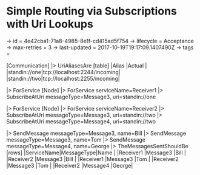 # Simple Routing via Subscriptions with Uri Lookups

-> id = 4e42cba1-71a8-4985-8e1f-cd415ad5f754
-> lifecycle = Acceptance
-> max-retries = 3
-> last-updated = 2017-10-19T19:17:09.1407490Z
-> tags = 

[Communication]
|> UriAliasesAre
    [table]
    |Alias        |Actual                       |
    |standin://one|tcp://localhost:2244/incoming|
    |standin://two|tcp://localhost:2255/incoming|

|> ForService
    [Node]
    |> ForService serviceName=Receiver1
    |> SubscribeAtUri messageType=Message3, uri=standin://one

|> ForService
    [Node]
    |> ForService serviceName=Receiver2
    |> SubscribeAtUri messageType=Message3, uri=standin://two
    |> SubscribeAtUri messageType=Message4, uri=standin://two

|> SendMessage messageType=Message3, name=Bill
|> SendMessage messageType=Message3, name=Tom
|> SendMessage messageType=Message4, name=George
|> TheMessagesSentShouldBe
    [rows]
    |ServiceName|MessageType|Name  |
    |Receiver1  |Message3   |Bill  |
    |Receiver2  |Message3   |Bill  |
    |Receiver1  |Message3   |Tom   |
    |Receiver2  |Message3   |Tom   |
    |Receiver2  |Message4   |George|

~~~
